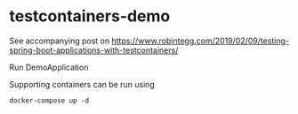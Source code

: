 # testcontainers-demo

See accompanying post on https://www.robintegg.com/2019/02/09/testing-spring-boot-applications-with-testcontainers/

Run DemoApplication

Supporting containers can be run using

	docker-compose up -d
